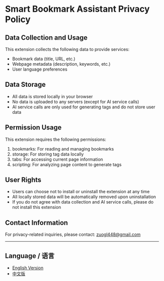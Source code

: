 # Smart Bookmark Assistant Privacy Policy

## Data Collection and Usage
This extension collects the following data to provide services:
- Bookmark data (title, URL, etc.)
- Webpage metadata (description, keywords, etc.)
- User language preferences

## Data Storage
- All data is stored locally in your browser
- No data is uploaded to any servers (except for AI service calls)
- AI service calls are only used for generating tags and do not store user data

## Permission Usage
This extension requires the following permissions:
1. bookmarks: For reading and managing bookmarks
2. storage: For storing tag data locally
3. tabs: For accessing current page information
4. scripting: For analyzing page content to generate tags

## User Rights
- Users can choose not to install or uninstall the extension at any time
- All locally stored data will be automatically removed upon uninstallation
- If you do not agree with data collection and AI service calls, please do not install this extension

## Contact Information
For privacy-related inquiries, please contact: zuogl448@gmail.com

---

## Language / 语言
- [English Version](./SmartBookmarkAssistant)
- [中文版](./SmartBookmarkAssistantZH_CN)

